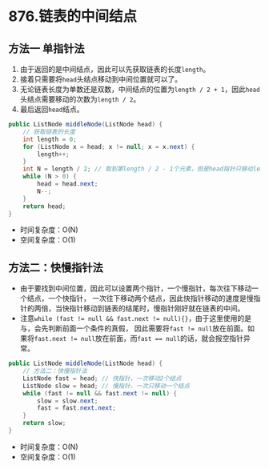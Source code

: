 # 876.链表的中间结点
## 方法一 单指针法
1. 由于返回的是中间结点，因此可以先获取链表的长度`length`。
2. 接着只需要将`head`头结点移动到中间位置就可以了。
3. 无论链表长度为单数还是双数，中间结点的位置为`length / 2 + 1`，因此`head`头结点需要移动的次数为`length / 2`。 
4. 最后返回`head`结点。

```java
public ListNode middleNode(ListNode head) {
    // 获取链表的长度
    int length = 0;
    for (ListNode x = head; x != null; x = x.next) {
        length++;
    }
    int N = length / 2; // 取到第length / 2 - 1个元素，但是head指针只移动length / 2次
    while (N > 0) {
        head = head.next;
        N--;
    }
    return head;
}
```
* 时间复杂度：O(N)
* 空间复杂度：O(1)

## 方法二：快慢指针法
* 由于要找到中间位置，因此可以设置两个指针，一个慢指针，每次往下移动一个结点，一个快指针，
一次往下移动两个结点，因此快指针移动的速度是慢指针的两倍，当快指针移动到链表的结尾时，慢指针刚好就在链表的中间。
* 注意`while (fast != null && fast.next != null){}`，由于这里使用的是与，会先判断前面一个条件的真假，
因此需要将`fast != null`放在前面。如果将`fast.next != null`放在前面，而`fast == null`的话，就会报空指针异常。

```java
public ListNode middleNode(ListNode head) {
    // 方法二：快慢指针法
    ListNode fast = head; // 快指针，一次移动2个结点
    ListNode slow = head; // 慢指针，一次只移动一个结点
    while (fast != null && fast.next != null) {
        slow = slow.next;
        fast = fast.next.next;
    }
    return slow;
}
```
* 时间复杂度：O(N)
* 空间复杂度：O(1)